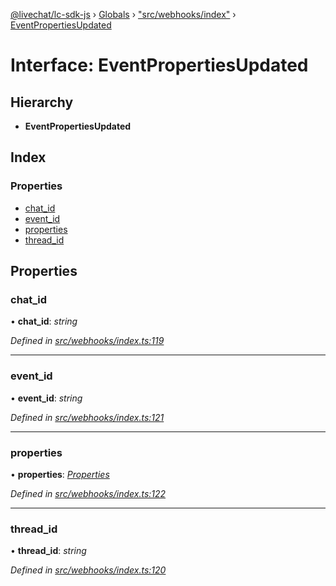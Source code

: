 [@livechat/lc-sdk-js](../README.md) › [Globals](../globals.md) › ["src/webhooks/index"](../modules/_src_webhooks_index_.md) › [EventPropertiesUpdated](_src_webhooks_index_.eventpropertiesupdated.md)

# Interface: EventPropertiesUpdated

## Hierarchy

* **EventPropertiesUpdated**

## Index

### Properties

* [chat_id](_src_webhooks_index_.eventpropertiesupdated.md#chat_id)
* [event_id](_src_webhooks_index_.eventpropertiesupdated.md#event_id)
* [properties](_src_webhooks_index_.eventpropertiesupdated.md#properties)
* [thread_id](_src_webhooks_index_.eventpropertiesupdated.md#thread_id)

## Properties

###  chat_id

• **chat_id**: *string*

*Defined in [src/webhooks/index.ts:119](https://github.com/livechat/lc-sdk-js/blob/ce4846a/src/webhooks/index.ts#L119)*

___

###  event_id

• **event_id**: *string*

*Defined in [src/webhooks/index.ts:121](https://github.com/livechat/lc-sdk-js/blob/ce4846a/src/webhooks/index.ts#L121)*

___

###  properties

• **properties**: *[Properties](_src_objects_index_.properties.md)*

*Defined in [src/webhooks/index.ts:122](https://github.com/livechat/lc-sdk-js/blob/ce4846a/src/webhooks/index.ts#L122)*

___

###  thread_id

• **thread_id**: *string*

*Defined in [src/webhooks/index.ts:120](https://github.com/livechat/lc-sdk-js/blob/ce4846a/src/webhooks/index.ts#L120)*
